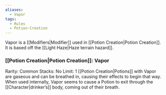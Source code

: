```yaml
---
aliases:
  - Vapor
tags:
  - Rules
  - Potion-Creation
---
```

Vapor is a [[Modifiers|Modifier]] used in [[Potion Creation|Potion Creation]]. It is based off the [[Light Haze|Haze terrain hazard]].

### [[Potion Creation|Potion Creation]]: Vapor
Rarity: Common
Stacks: No
Limit: 1
[[Potion Creation|Potions]] with Vapor are gaseous and can be breathed in, causing their effects to begin that way. When used internally, Vapor seems to cause a Potion to exit through the [[Character|drinker’s]] body, coming out of their breath.